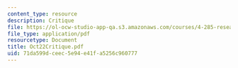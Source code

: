 ```yaml
---
content_type: resource
description: Critique
file: https://ol-ocw-studio-app-qa.s3.amazonaws.com/courses/4-285-research-topics-in-architecture-citizen-centered-design-of-open-governance-systems-fall-2002/71da599dceec5e94e41fa5256c960777_Oct22Critique.pdf
file_type: application/pdf
resourcetype: Document
title: Oct22Critique.pdf
uid: 71da599d-ceec-5e94-e41f-a5256c960777
---
```

